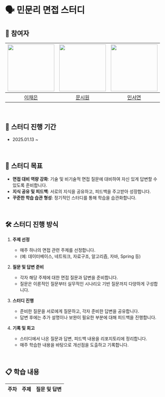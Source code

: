 # 🗣️ 민문리 면접 스터디

## 👥 참여자
|<img width=150 src="https://avatars.githubusercontent.com/u/109871579?v=4" />|<img width=150 src="https://avatars.githubusercontent.com/u/105481797?v=4" />|<img width=150 src="https://avatars.githubusercontent.com/u/126096318?v=4" />|
|:----:|:----:|:----:|
| [이채은](https://github.com/ChaeAg) | [문시원](https://github.com/muncool39) | [민서연](https://github.com/gitseoyeon) |

<br>

## 📆 스터디 진행 기간
- 2025.01.13 ~

<br>

## 🎯 스터디 목표
- **면접 대비 역량 강화**: 기술 및 비기술적 면접 질문에 대비하여 자신 있게 답변할 수 있도록 준비합니다.  
- **지식 공유 및 피드백**: 서로의 지식을 공유하고, 피드백을 주고받아 성장합니다.  
- **꾸준한 학습 습관 형성**: 정기적인 스터디를 통해 학습을 습관화합니다.

<br>

## 🛠️ 스터디 진행 방식
1. **주제 선정**
   - 매주 하나의 면접 관련 주제를 선정합니다.  
   - (예: 데이터베이스, 네트워크, 자료구조, 알고리즘, 자바, Spring 등)

2. **질문 및 답변 준비**
   - 각자 해당 주제에 대한 면접 질문과 답변을 준비합니다.  
   - 질문은 이론적인 질문부터 실무적인 시나리오 기반 질문까지 다양하게 구성합니다.

3. **스터디 진행**
   - 준비한 질문을 서로에게 질문하고, 각자 준비한 답변을 공유합니다.  
   - 답변 후에는 추가 설명이나 보완이 필요한 부분에 대해 피드백을 진행합니다.

4. **기록 및 회고**
   - 스터디에서 나온 질문과 답변, 피드백 내용을 리포지토리에 정리합니다.  
   - 매주 학습한 내용을 바탕으로 개선점을 도출하고 기록합니다.

<br>

## 📋 학습 내용
주차 | 주제 | 질문 및 답변
:---: | :----: | :----:
